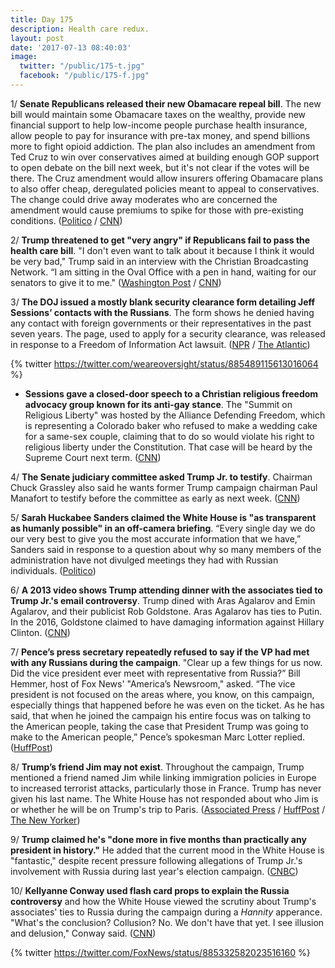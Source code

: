 ```yaml
---
title: Day 175
description: Health care redux.
layout: post
date: '2017-07-13 08:40:03'
image:
  twitter: "/public/175-t.jpg"
  facebook: "/public/175-f.jpg"
---
```


1/ **Senate Republicans released their new Obamacare repeal bill**. The new bill would maintain some Obamacare taxes on the wealthy, provide new financial support to help low-income people purchase health insurance, allow people to pay for insurance with pre-tax money, and spend billions more to fight opioid addiction. The plan also includes an amendment from Ted Cruz to win over conservatives aimed at building enough GOP support to open debate on the bill next week, but it's not clear if the votes will be there. The  Cruz amendment would allow insurers offering Obamacare plans to also offer cheap, deregulated policies meant to appeal to conservatives. The change could drive away moderates who are concerned the amendment would cause premiums to spike for those with pre-existing conditions. ([Politico](http://www.politico.com/story/2017/07/13/senate-republicans-health-care-bill-cruz-lee-240498) / [CNN](http://www.cnn.com/2017/07/13/politics/senate-health-care-bill-ted-cruz-amendment/index.html))

2/ **Trump threatened to get "very angry" if Republicans fail to pass the health care bill**. "I don't even want to talk about it because I think it would be very bad," Trump said in an interview with the Christian Broadcasting Network. “I am sitting in the Oval Office with a pen in hand, waiting for our senators to give it to me." ([Washington Post](https://www.washingtonpost.com/politics/trump-i-will-be-very-angry-if-gop-senators-dont-pass-a-health-care-bill/2017/07/12/cad615ae-673b-11e7-a1d7-9a32c91c6f40_story.html) / [CNN](http://www.cnn.com/2017/07/12/politics/trump-anger-health-care/index.html))

3/ **The DOJ issued a mostly blank security clearance form detailing Jeff Sessions’ contacts with the Russians**. The  form shows he denied having any contact with foreign governments or their representatives in the past seven years. The page, used to apply for a security clearance, was released in response to a Freedom of Information Act lawsuit. ([NPR](http://www.npr.org/sections/thetwo-way/2017/07/13/536982193/justice-department-defies-court-deadline-to-release-sessions-contacts-with-russi) / [The Atlantic](https://www.theatlantic.com/politics/archive/2017/07/jeff-sessions-claimed-he-never-met-foreign-officials-on-a-key-security-form/533538/))

{% twitter https://twitter.com/weareoversight/status/885489115613016064 %}

* **Sessions gave a closed-door speech to a Christian religious freedom advocacy group known for its anti-gay stance**. The "Summit on Religious Liberty" was hosted by the Alliance Defending Freedom, which is representing a Colorado baker who refused to make a wedding cake for a same-sex couple, claiming that to do so would violate his right to religious liberty under the Constitution. That case will be heard by the Supreme Court next term. ([CNN](http://www.cnn.com/2017/07/12/politics/jeff-sessions-alliance-defending-freedom-summit/index.html))

4/ **The Senate judiciary committee asked Trump Jr. to testify**. Chairman Chuck Grassley also said he wants former Trump campaign chairman Paul Manafort to testify before the committee as early as next week. ([CNN](http://www.cnn.com/2017/07/13/politics/chuck-grassley-donald-trump-jr-/index.html))

5/ **Sarah Huckabee Sanders claimed the White House is "as transparent as humanly possible" in an off-camera briefing**. “Every single day we do our very best to give you the most accurate information that we have,” Sanders said in response to a question about why so many members of the administration have not divulged meetings they had with Russian individuals. ([Politico](http://www.politico.com/story/2017/07/12/white-house-transparent-sarah-huckabee-sanders-240469))

6/ **A 2013 video shows Trump attending dinner with the associates tied to Trump Jr.'s email controversy**. Trump dined with Aras Agalarov and Emin Agalarov, and their publicist Rob Goldstone. Aras Agalarov has ties to Putin. In the 2016, Goldstone claimed to have damaging information against Hillary Clinton. ([CNN](http://www.cnn.com/2017/07/12/politics/video-trump-relationships-russian-associates/index.html))

7/ **Pence’s press secretary repeatedly refused to say if the VP had met with any Russians during the campaign**. "Clear up a few things for us now. Did the vice president ever meet with representative from Russia?” Bill Hemmer, host of Fox News' "America’s Newsroom," asked. “The vice president is not focused on the areas where, you know, on this campaign, especially things that happened before he was even on the ticket. As he has said, that when he joined the campaign his entire focus was on talking to the American people, taking the case that President Trump was going to make to the American people,” Pence’s spokesman Marc Lotter replied. ([HuffPost](http://www.huffingtonpost.com/entry/mike-pence-marc-lotter-fox-news-no-answer_us_5966f931e4b0a8d46d12100b))

8/ **Trump’s friend Jim may not exist**. Throughout the campaign, Trump mentioned a friend named Jim while linking immigration policies in Europe to increased terrorist attacks, particularly those in France. Trump has never given his last name. The White House has not responded about who Jim is or whether he will be on Trump's trip to Paris. ([Associated Press](https://apnews.com/e18f254c4ac84e6bab4ceed56401cc65/Trump-in-Paris:-The-curious-case-of-his-friend-Jim) / [HuffPost](http://www.huffingtonpost.com/entry/donald-trump-friend-jim-paris_us_59676a90e4b0a8d46d1263ad) / [The New Yorker](http://www.newyorker.com/magazine/2017/03/13/who-is-trumps-friend-jim))

9/ **Trump claimed he's "done more in five months than practically any president in history."** He added that the current mood in the White House is "fantastic," despite recent pressure following allegations of Trump Jr.'s involvement with Russia during last year's election campaign. ([CNBC](http://www.cnbc.com/2017/07/13/trump-ive-done-more-in-five-months-than-practically-any-president-in-history.html))

10/ **Kellyanne Conway used flash card props to explain the Russia controversy** and how the White House viewed the scrutiny about Trump's associates' ties to Russia during the campaign during a _Hannity_  apperance. "What's the conclusion? Collusion? No. We don't have that yet. I see illusion and delusion," Conway said. ([CNN](http://www.cnn.com/2017/07/13/politics/kellyanne-conway-flash-cards-donald-trump-jr/index.html))

{% twitter https://twitter.com/FoxNews/status/885332582023516160 %}